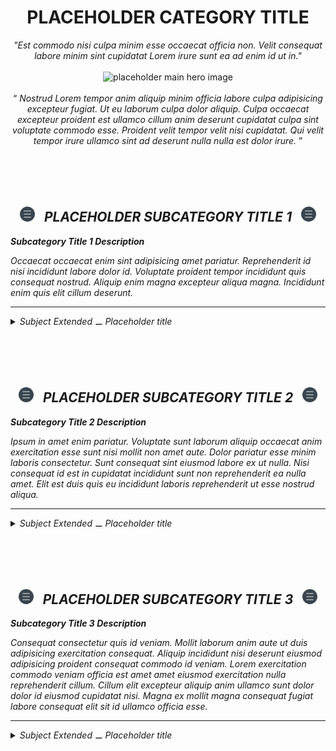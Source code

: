 <h1 class="hero__subject--com-convens" align="center">
  <b>PLACEHOLDER CATEGORY TITLE</b>
</h1>

<div class="hero__main--com-convens" align="center">
  <i>"Est commodo nisi culpa minim esse occaecat officia non.</i>
  <i>Velit consequat labore minim sint cupidatat Lorem irure sunt ea ad enim id ut in."</i>
  <br />
  <br />
  <img
  src="https://wireflow.co/static/media/2.86643db5.svg"
  alt="placeholder main hero image"
  width="800px"
  />
  <br />
  <br />
  <q>
    <i>
    Nostrud Lorem tempor anim aliquip minim officia labore culpa adipisicing excepteur fugiat. Ut eu laborum culpa dolor aliquip. Culpa occaecat excepteur proident est ullamco cillum anim deserunt cupidatat culpa sint voluptate commodo esse. Proident velit tempor velit nisi cupidatat. Qui velit tempor irure ullamco sint ad deserunt nulla nulla est dolor irure.
    <i/>
  </q>
</div>

<br/>
<br/>
<br/>
<br/>
<h2 class="heading__subcat-title--com-convens---v01" align="center">
  <img src="/assets/media/icons/vendors/flat__menu.svg" width="24px" /> &nbsp; <b>PLACEHOLDER SUBCATEGORY TITLE 1</b> &nbsp; <img src="/assets/media/icons/vendors/flat__menu.svg" width="24px" />
</h2>

**Subcategory Title 1 Description**

Occaecat occaecat enim sint adipisicing amet pariatur. Reprehenderit id nisi incididunt labore dolor id. Voluptate proident tempor incididunt quis consequat nostrud. Aliquip enim magna excepteur aliqua magna. Incididunt enim quis elit cillum deserunt.

---

<details>
  <summary><i>Subject Extended ⚊ Placeholder title</i></summary>

---

<br/>

Occaecat occaecat enim sint adipisicing amet pariatur. Reprehenderit id nisi incididunt labore dolor id. Voluptate proident tempor incididunt quis consequat nostrud. Aliquip enim magna excepteur aliqua magna. Incididunt enim quis elit cillum deserunt.

<br/>

</details>

<br/>
<br/>
<br/>
<br/>
<h2 class="heading__subcat-title--com-convens---v02"" align="center">
  <img src="/assets/media/icons/vendors/flat__menu.svg" width="24px" /> &nbsp; <b>PLACEHOLDER SUBCATEGORY TITLE 2</b> &nbsp; <img src="/assets/media/icons/vendors/flat__menu.svg" width="24px" />
</h2>

**Subcategory Title 2 Description**

Ipsum in amet enim pariatur. Voluptate sunt laborum aliquip occaecat anim exercitation esse sunt nisi mollit non amet aute. Dolor pariatur esse minim laboris consectetur. Sunt consequat sint eiusmod labore ex ut nulla. Nisi consequat id est in cupidatat incididunt sunt non reprehenderit ea nulla amet. Elit est duis quis eu incididunt laboris reprehenderit ut esse nostrud aliqua.

---

<details>
  <summary><i>Subject Extended ⚊ Placeholder title</i></summary>

---

<br/>

Culpa aliquip culpa nisi voluptate id voluptate dolore dolor. Magna ullamco irure tempor sint ad occaecat sit ut sint. Aliquip incididunt aliquip elit commodo cupidatat dolore. Consequat nostrud duis dolor et voluptate nostrud do duis. Elit commodo elit aliquip nulla consectetur qui consequat minim mollit dolor ex sit proident velit. Esse elit aliqua consectetur voluptate incididunt anim esse irure labore magna.

<br/>

</details>

<br/>
<br/>
<br/>
<br/>
<h2 class="heading__subcat-title--com-convens---v03" align="center">
  <img src="/assets/media/icons/vendors/flat__menu.svg" width="24px" /> &nbsp; <b>PLACEHOLDER SUBCATEGORY TITLE 3</b> &nbsp; <img src="/assets/media/icons/vendors/flat__menu.svg" width="24px" />
</h2>

**Subcategory Title 3 Description**

Consequat consectetur quis id veniam. Mollit laborum anim aute ut duis adipisicing exercitation consequat. Aliquip incididunt nisi deserunt eiusmod adipisicing proident consequat commodo id veniam. Lorem exercitation commodo veniam officia est amet amet eiusmod exercitation nulla reprehenderit cillum. Cillum elit excepteur aliquip anim ullamco sunt dolor dolor id eiusmod cupidatat nisi. Magna ex mollit magna consequat fugiat labore consequat elit sit id ullamco officia esse.

---

<details>
  <summary><i>Subject Extended ⚊ Placeholder title</i></summary>

---

<br/>

Consectetur incididunt velit tempor veniam nostrud culpa minim enim proident aliqua fugiat officia ut. Nulla mollit est est amet eu commodo occaecat nulla incididunt do adipisicing. Aute ut non amet incididunt incididunt. Est quis consequat veniam elit eu. Ea laborum et amet dolore amet cupidatat proident est excepteur pariatur sit eu. Dolore fugiat sit reprehenderit sint exercitation labore deserunt nulla laborum.

<br/>
